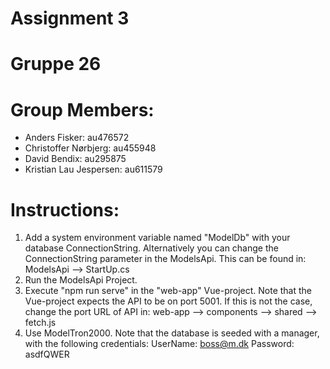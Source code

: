 # Assignment 3
# Gruppe 26

# Group Members:
* Anders Fisker: au476572
* Christoffer Nørbjerg: au455948
* David Bendix: au295875
* Kristian Lau Jespersen: au611579

# Instructions:
   1. Add a system environment variable named "ModelDb" with your database ConnectionString. Alternatively you can change the ConnectionString parameter in the ModelsApi. This can be found in: 
   ModelsApi --> StartUp.cs 
   2. Run the ModelsApi Project. 
   3. Execute "npm run serve" in the "web-app" Vue-project. Note that the Vue-project expects the API to be on port 5001. If this is not the case, change the port URL of API in:
   web-app --> components --> shared --> fetch.js
   4. Use ModelTron2000. Note that the database is seeded with a manager, with the following credentials:
   UserName: boss@m.dk
   Password: asdfQWER


